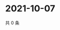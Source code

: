 # 2021-10-07

共 0 条

<!-- BEGIN WEIBO -->
<!-- 最后更新时间 Thu Oct 07 2021 08:11:30 GMT+0800 (China Standard Time) -->

<!-- END WEIBO -->

